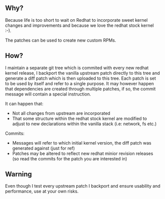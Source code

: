 
## Why?

Because life is too short to wait on Redhat to incorporate sweet kernel changes and improvements and because we love the redhat stock kernel :-). 

The patches can be used to create new custom RPMs.

## How?

I maintain a separate git tree which is commited with every new redhat kernel release, I backport the vanilla upstream patch directly to this tree and generate a diff patch which is then uploaded to this tree. Each patch is set to be used by itself and refer to a single purpose. It may however happen that dependencies are created through multiple patches, if so, the commit message will contain a special instruction.

It can happen that:

- Not all changes from upstream are incorporated
- That some structure within the redhat stock kernel are modified to adjust to new declarations within the vanilla stack (i.e: network, fs etc.)

Commits:

- Messages will refer to which initial kernel version, the diff patch was generated against (just for ref)
- Patches may be altered to reflect new redhat minior revision releases (so read the commits for the patch you are interested in)

## Warning

Even though I test every upstream patch I backport and ensure usability and performance, use at your own risks.
